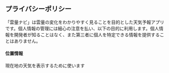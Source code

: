 ## プライバシーポリシー

「雲量ナビ」は雲量の変化をわかりやすく見ることを目的とした天気予報アプリです。個人情報の管理には細心の注意を払い、以下の目的に利用します。個人情報を開発者が知ることはなく、また第三者に個人を特定できる情報を提供することはありません。

#### 位置情報
現在地の天気を表示するために使います
